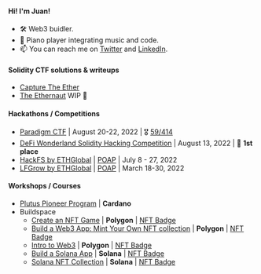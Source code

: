 #### Hi! I'm Juan!

- 🛠 Web3 buidler.
- 🎹 Piano player integrating music and code.
- 📫 You can reach me on [Twitter](https://twitter.com/juanscolari) and [LinkedIn](https://www.linkedin.com/in/juanscolari/).

#### Solidity CTF solutions & writeups

- [Capture The Ether](https://github.com/juanscolari/capture-the-ether-solutions)
- [The Ethernaut](https://github.com/juanscolari/ethernaut-solutions) WIP 🚧

#### Hackathons / Competitions

- [Paradigm CTF](https://ctf.paradigm.xyz/) | August 20-22, 2022 | 🎖 [59/414](https://ctftime.org/event/1719)
- [DeFi Wonderland Solidity Hacking Competition](https://www.eventbrite.com.ar/e/solidity-hacking-competition-ctf-tickets-397071099347) | August 13, 2022 | 🥇 **1st place**
- [HackFS by ETHGlobal](https://hackfs.com/) | [POAP](https://app.poap.xyz/token/5408677) | July 8 - 27, 2022
- [LFGrow by ETHGlobal](https://lfgrow.ethglobal.com/) | [POAP](https://app.poap.xyz/token/4623985) | March 18-30, 2022

#### Workshops / Courses

- [Plutus Pioneer Program](https://github.com/input-output-hk/plutus-pioneer-program) | **Cardano**
- Buildspace
  - [Create an NFT Game](https://buildspace.so/p/create-turn-based-nft-game) | **Polygon** | [NFT Badge](https://opensea.io/assets/matic/0x3cd266509d127d0eac42f4474f57d0526804b44e/9763)
  - [Build a Web3 App: Mint Your Own NFT collection](https://buildspace.so/p/mint-nft-collection) | **Polygon** | [NFT Badge](https://opensea.io/assets/matic/0x3cd266509d127d0eac42f4474f57d0526804b44e/3388)
  - [Intro to Web3](https://buildspace.so/p/build-solidity-web3-app) | **Polygon** | [NFT Badge](https://opensea.io/assets/matic/0x3cd266509d127d0eac42f4474f57d0526804b44e/4827)
  - [Build a Solana App](https://buildspace.so/p/build-solana-web3-app) | **Solana** | [NFT Badge](https://opensea.io/assets/matic/0x3cd266509d127d0eac42f4474f57d0526804b44e/12597)
  - [Solana NFT Collection](https://buildspace.so/p/ship-solana-nft-collection) | **Solana** | [NFT Badge](https://opensea.io/assets/matic/0x3cd266509d127d0eac42f4474f57d0526804b44e/12999)

